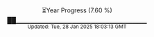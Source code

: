 <p align="center">
⏳Year Progress (7.60 %)<br>
██▁▁▁▁▁▁▁▁▁▁▁▁▁▁▁▁▁▁▁▁▁▁▁▁▁▁▁▁ <br>
<sub>Updated: Tue, 28 Jan 2025 18:03:13 GMT</sub>
</p>

